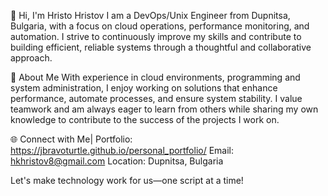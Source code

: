 👋 Hi, I'm Hristo Hristov
I am a DevOps/Unix Engineer from Dupnitsa, Bulgaria, with a focus on cloud operations, performance monitoring, and automation. I strive to continuously improve my skills and contribute to building efficient, reliable systems through a thoughtful and collaborative approach.

🚀 About Me
With experience in cloud environments, programming and system administration, I enjoy working on solutions that enhance performance, automate processes, and ensure system stability. I value teamwork and am always eager to learn from others while sharing my own knowledge to contribute to the success of the projects I work on.


🌐 Connect with Me|
Portfolio: https://jbravoturtle.github.io/personal_portfolio/
Email: hkhristov8@gmail.com
Location: Dupnitsa, Bulgaria


Let's make technology work for us—one script at a time!
